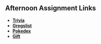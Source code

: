 ## Afternoon Assignment Links

* **[Trivia](https://github.com/Previterror/trivia)**
* **[Gregslist](https://github.com/Previterror/spring24_gregslistAsyncMVC)**
* **[Pokedex](https://github.com/Previterror/pokedex)**
* **[Gift](https://github.com/Previterror/gift)**
